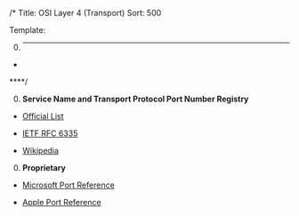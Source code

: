/*
Title: OSI Layer 4 (Transport)
Sort: 500

Template:

0. ****

* []()

****/

0. **Service Name and Transport Protocol Port Number Registry**

  * [Official List](https://www.iana.org/assignments/service-names-port-numbers/service-names-port-numbers.xhtml)

  * [IETF RFC 6335](https://tools.ietf.org/html/rfc6335)

  * [Wikipedia](https://en.wikipedia.org/wiki/List_of_TCP_and_UDP_port_numbers)

0. **Proprietary**

  * [Microsoft Port Reference](https://msdn.microsoft.com/en-us/library/cc875824.aspx)

  * [Apple Port Reference](https://support.apple.com/en-us/HT202944)
